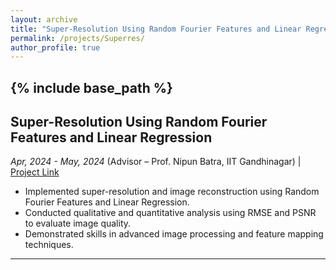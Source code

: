 ```yaml
---
layout: archive
title: "Super-Resolution Using Random Fourier Features and Linear Regression"
permalink: /projects/Superres/
author_profile: true
---
```


{% include base_path %}
-----

## Super-Resolution Using Random Fourier Features and Linear Regression
_Apr, 2024 - May, 2024_
(Advisor – Prof. Nipun Batra, IIT Gandhinagar) | [Project Link](https://github.com/Nihar1402-iit/Super_Resolution_and_Image_Reconstruction)

- Implemented super-resolution and image reconstruction using Random Fourier Features and Linear Regression.
- Conducted qualitative and quantitative analysis using RMSE and PSNR to evaluate image quality.
- Demonstrated skills in advanced image processing and feature mapping techniques.

---

